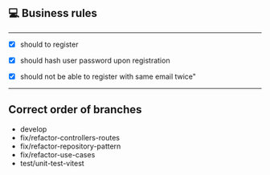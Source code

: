 ## 💻 Business rules

---

- [x] should to register
- [x] should hash user password upon registration
- [x] should not be able to register with same email twice"


---

## Correct order of branches

- develop
- fix/refactor-controllers-routes
- fix/refactor-repository-pattern
- fix/refactor-use-cases
- test/unit-test-vitest
